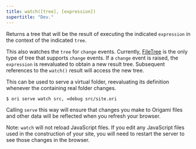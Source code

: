 ```yaml
---
title: watch([tree], [expression])
supertitle: "Dev."
---
```


Returns a tree that will be the result of executing the indicated `expression` in the context of the indicated `tree`.

This also watches the `tree` for `change` events. Currently, [FileTree](/async-tree/FileTree.html) is the only type of tree that supports `change` events. If a `change` event is raised, the `expression` is reevaluated to obtain a new result tree. Subsequent references to the `watch()` result will access the new tree.

This can be used to serve a virtual folder, reevaluating its definition whenever the containing real folder changes.

```console
$ ori serve watch src, =debug src/site.ori
```

Calling `serve` this way will ensure that changes you make to Origami files and other data will be reflected when you refresh your browser.

Note: `watch` will not reload JavaScript files. If you edit any JavaScript files used in the construction of your site, you will need to restart the server to see those changes in the browser.
